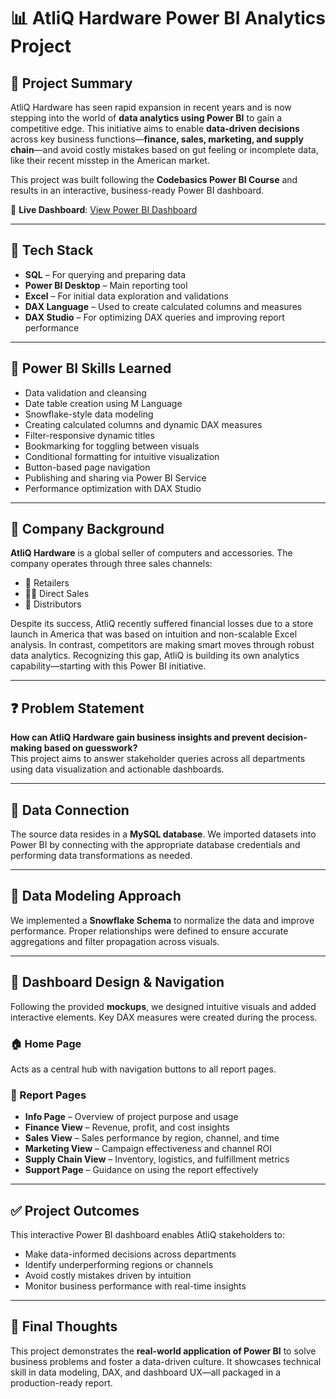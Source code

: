 # 📊 AtliQ Hardware Power BI Analytics Project

## 🚀 Project Summary

AtliQ Hardware has seen rapid expansion in recent years and is now stepping into the world of **data analytics using Power BI** to gain a competitive edge. This initiative aims to enable **data-driven decisions** across key business functions—**finance, sales, marketing, and supply chain**—and avoid costly mistakes based on gut feeling or incomplete data, like their recent misstep in the American market.

This project was built following the **Codebasics Power BI Course** and results in an interactive, business-ready Power BI dashboard.

🔗 **Live Dashboard**: [View Power BI Dashboard](https://app.powerbi.com/links/q9qS_B4FAE?ctid=c6e549b3-5f45-4032-aae9-d4244dc5b2c4&pbi_source=linkShare)

---

## 🧰 Tech Stack

- **SQL** – For querying and preparing data
- **Power BI Desktop** – Main reporting tool
- **Excel** – For initial data exploration and validations
- **DAX Language** – Used to create calculated columns and measures
- **DAX Studio** – For optimizing DAX queries and improving report performance

---

## 🧠 Power BI Skills Learned

- Data validation and cleansing
- Date table creation using M Language
- Snowflake-style data modeling
- Creating calculated columns and dynamic DAX measures
- Filter-responsive dynamic titles
- Bookmarking for toggling between visuals
- Conditional formatting for intuitive visualization
- Button-based page navigation
- Publishing and sharing via Power BI Service
- Performance optimization with DAX Studio

---

## 🏢 Company Background

**AtliQ Hardware** is a global seller of computers and accessories. The company operates through three sales channels:

- 🏬 Retailers  
- 🧑‍💼 Direct Sales  
- 🏢 Distributors

Despite its success, AtliQ recently suffered financial losses due to a store launch in America that was based on intuition and non-scalable Excel analysis. In contrast, competitors are making smart moves through robust data analytics. Recognizing this gap, AtliQ is building its own analytics capability—starting with this Power BI initiative.

---

## ❓ Problem Statement

**How can AtliQ Hardware gain business insights and prevent decision-making based on guesswork?**  
This project aims to answer stakeholder queries across all departments using data visualization and actionable dashboards.

---

## 🔌 Data Connection

The source data resides in a **MySQL database**. We imported datasets into Power BI by connecting with the appropriate database credentials and performing data transformations as needed.

---

## 🧩 Data Modeling Approach

We implemented a **Snowflake Schema** to normalize the data and improve performance. Proper relationships were defined to ensure accurate aggregations and filter propagation across visuals.

---

## 🎨 Dashboard Design & Navigation

Following the provided **mockups**, we designed intuitive visuals and added interactive elements. Key DAX measures were created during the process.

### 🏠 Home Page
Acts as a central hub with navigation buttons to all report pages.

### 📄 Report Pages

- **Info Page** – Overview of project purpose and usage
- **Finance View** – Revenue, profit, and cost insights
- **Sales View** – Sales performance by region, channel, and time
- **Marketing View** – Campaign effectiveness and channel ROI
- **Supply Chain View** – Inventory, logistics, and fulfillment metrics
- **Support Page** – Guidance on using the report effectively


---

## ✅ Project Outcomes

This interactive Power BI dashboard enables AtliQ stakeholders to:

- Make data-informed decisions across departments
- Identify underperforming regions or channels
- Avoid costly mistakes driven by intuition
- Monitor business performance with real-time insights

---

## 🏁 Final Thoughts

This project demonstrates the **real-world application of Power BI** to solve business problems and foster a data-driven culture. It showcases technical skill in data modeling, DAX, and dashboard UX—all packaged in a production-ready report.
